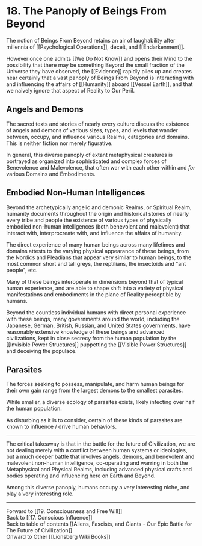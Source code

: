 # 18. The Panoply of Beings From Beyond

The notion of Beings From Beyond retains an air of laughability after millennia of [[Psychological Operations]], deceit, and [[Endarkenment]]. 

However once one admits [[We Do Not Know]] and opens their Mind to the possibility that there may be something Beyond the small fraction of the Universe they have observed, the [[Evidence]] rapidly piles up and creates near certainly that a vast panoply of Beings From Beyond is interacting with and influencing the affairs of [[Humanity]] aboard [[Vessel Earth]], and that we naively ignore that aspect of Reality to Our Peril.  

## Angels and Demons 

The sacred texts and stories of nearly every culture discuss the existence of angels and demons of various sizes, types, and levels that wander between, occupy, and influence various Realms, categories and domains. This is neither fiction nor merely figurative. 

In general, this diverse panoply of extant metaphysical creatures is portrayed as organized into sophisticated and complex forces of Benevolence and Malevolence, that often war with each other within and *for* various Domains and Embodiments. 

## Embodied Non-Human Intelligences 

Beyond the archetypically angelic and demonic Realms, or Spiritual Realm, humanity documents throughout the origin and historical stories of nearly every tribe and people the existence of various types of physically embodied non-human intelligences (both benevolent and malevolent) that interact with, interprocreate with, and influence the affairs of humanity. 

The direct experience of many human beings across many lifetimes and domains attests to the varying physical appearance of these beings, from the Nordics and Pleadians that appear very similar to human beings, to the most common short and tall greys, the reptilians, the insectoids and "ant people", etc. 

Many of these beings interoperate in dimensions beyond that of typical human experience, and are able to shape shift into a variety of physical manifestations and embodiments in the plane of Reality perceptible by humans. 

Beyond the countless individual humans with direct personal experience with these beings, many governments around the world, including the Japanese, German, British, Russian, and United States governments, have reasonably extensive knowledge of these beings and advanced civilizations, kept in close secrecy from the human population by the [[Invisible Power Structures]] puppetting the [[Visible Power Structures]] and deceiving the populace. 

## Parasites 

The forces seeking to possess, manipulate, and harm human beings for their own gain range from the largest demons to the smallest parasites. 

While smaller, a diverse ecology of parasites exists, likely infecting over half the human population. 

As disturbing as it is to consider, certain of these kinds of parasites are known to influence / drive human behaviors.

___

The critical takeaway is that in the battle for the future of Civilization, we are not dealing merely with a conflict between human systems or ideologies, but a much deeper battle that involves angels, demons, and benevolent and malevolent non-human intelligence, co-operating and warring in both the Metaphysical and Physical Realms, including advanced physical crafts and bodies operating and influencing here on Earth and Beyond.  

Among this diverse panoply, humans occupy a very interesting niche, and play a very interesting role. 

___

Forward to [[19. Consciousness and Free Will]]      
Back to [[17. Conscious Influence]]      
Back to table of contents [[Aliens, Fascists, and Giants  - Our Epic Battle for The Future of Civilization]]  
Onward to Other [[Lionsberg Wiki Books]]  














